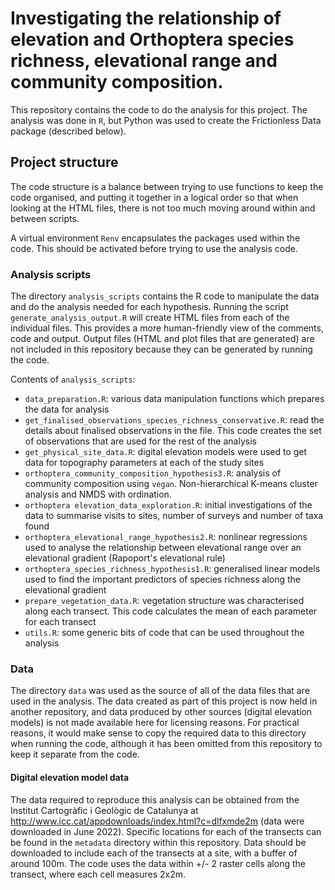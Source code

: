 # Investigating the relationship of elevation and Orthoptera species richness, elevational range and community composition. 

This repository contains the code to do the analysis for this project. The analysis was done in `R`, but Python was used to create the Frictionless Data package (described below). 

## Project structure

The code structure is a balance between trying to use functions to keep the code organised, and putting it together in a logical order so that when looking at the HTML files, there is not too much moving around within and between scripts. 

A virtual environment `Renv` encapsulates the packages used within the code. This should be activated before trying to use the analysis code.

### Analysis scripts

The directory `analysis_scripts` contains the R code to manipulate the data and do the analysis needed for each hypothesis. Running the script `generate_analysis_output.R` will create HTML files from each of the individual files. This provides a more human-friendly view of the comments, code and output. Output files (HTML and plot files that are generated) are not included in this repository because they can be generated by running the code. 

Contents of `analysis_scripts`: 
* `data_preparation.R`: various data manipulation functions which prepares the data for analysis
* `get_finalised_observations_species_richness_conservative.R`: read the details about finalised observations in the file. This code creates the set of observations that are used for the rest of the analysis
* `get_physical_site_data.R`: digital elevation models were used to get data for topography parameters at each of the study sites
* `orthoptera_community_composition_hypothesis3.R`: analysis of community composition using `vegan`. Non-hierarchical K-means cluster analysis and NMDS with ordination.
* `orthoptera elevation_data_exploration.R`: initial investigations of the data to summarise visits to sites, number of surveys and number of taxa found
* `orthoptera_elevational_range_hypothesis2.R`: nonlinear regressions used to analyse the relationship between elevational range over an elevational gradient (Rapoport's elevational rule)
* `orthoptera_species_richness_hypothesis1.R`: generalised linear models used to find the important predictors of species richness along the elevational gradient
* `prepare_vegetation_data.R`: vegetation structure was characterised along each transect. This code calculates the mean of each parameter for each transect
* `utils.R`: some generic bits of code that can be used throughout the analysis

### Data

The directory `data` was used as the source of all of the data files that are used in the analysis. The data created as part of this project is now held in another repository, and data produced by other sources (digital elevation models) is not made available here for licensing reasons. For practical reasons, it would make sense to copy the required data to this directory when running the code, although it has been omitted from this repository to keep it separate from the code.

#### Digital elevation model data

The data required to reproduce this analysis can be obtained from the Institut Cartogràfic i Geològic de Catalunya at http://www.icc.cat/appdownloads/index.html?c=dlfxmde2m (data were downloaded in June 2022). Specific locations for each of the transects can be found in the `metadata` directory within this repository. Data should be downloaded to include each of the transects at a site, with a buffer of around 100m. The code uses the data within +/- 2 raster cells along the transect, where each cell measures 2x2m. 



